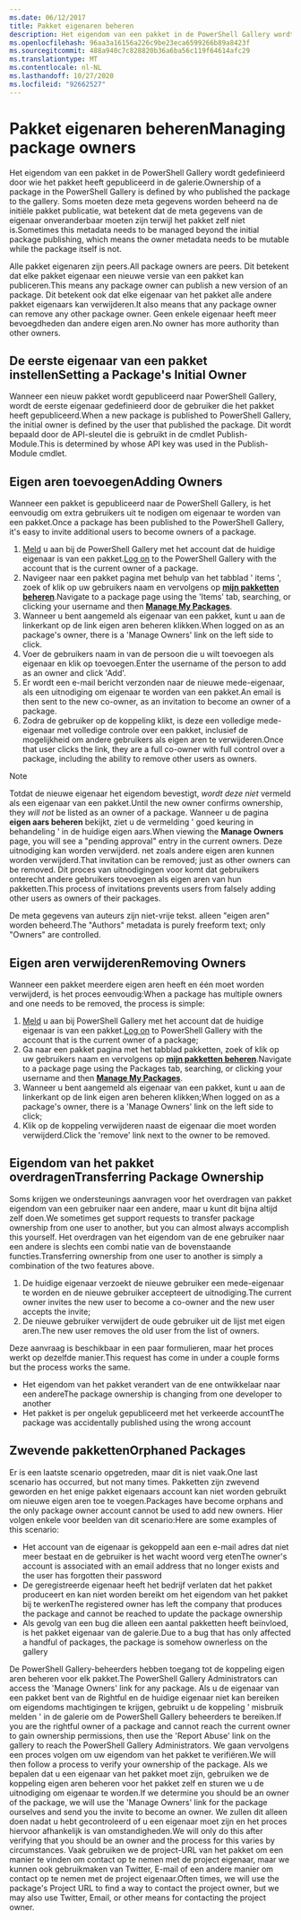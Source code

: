 ```yaml
---
ms.date: 06/12/2017
title: Pakket eigenaren beheren
description: Het eigendom van een pakket in de PowerShell Gallery wordt gedefinieerd door wie het pakket heeft gepubliceerd in de galerie.
ms.openlocfilehash: 96aa3a16156a226c9be23eca6599266b89a8423f
ms.sourcegitcommit: 488a940c7c828820b36a6ba56c119f64614afc29
ms.translationtype: MT
ms.contentlocale: nl-NL
ms.lasthandoff: 10/27/2020
ms.locfileid: "92662527"
---
```

# <a name="managing-package-owners"></a><span data-ttu-id="fe6f3-103">Pakket eigenaren beheren</span><span class="sxs-lookup"><span data-stu-id="fe6f3-103">Managing package owners</span></span>

<span data-ttu-id="fe6f3-104">Het eigendom van een pakket in de PowerShell Gallery wordt gedefinieerd door wie het pakket heeft gepubliceerd in de galerie.</span><span class="sxs-lookup"><span data-stu-id="fe6f3-104">Ownership of a package in the PowerShell Gallery is defined by who published the package to the gallery.</span></span> <span data-ttu-id="fe6f3-105">Soms moeten deze meta gegevens worden beheerd na de initiële pakket publicatie, wat betekent dat de meta gegevens van de eigenaar onveranderbaar moeten zijn terwijl het pakket zelf niet is.</span><span class="sxs-lookup"><span data-stu-id="fe6f3-105">Sometimes this metadata needs to be managed beyond the initial package publishing, which means the owner metadata needs to be mutable while the package itself is not.</span></span>

<span data-ttu-id="fe6f3-106">Alle pakket eigenaren zijn peers.</span><span class="sxs-lookup"><span data-stu-id="fe6f3-106">All package owners are peers.</span></span> <span data-ttu-id="fe6f3-107">Dit betekent dat elke pakket eigenaar een nieuwe versie van een pakket kan publiceren.</span><span class="sxs-lookup"><span data-stu-id="fe6f3-107">This means any package owner can publish a new version of an package.</span></span>
<span data-ttu-id="fe6f3-108">Dit betekent ook dat elke eigenaar van het pakket alle andere pakket eigenaars kan verwijderen.</span><span class="sxs-lookup"><span data-stu-id="fe6f3-108">It also means that any package owner can remove any other package owner.</span></span> <span data-ttu-id="fe6f3-109">Geen enkele eigenaar heeft meer bevoegdheden dan andere eigen aren.</span><span class="sxs-lookup"><span data-stu-id="fe6f3-109">No owner has more authority than other owners.</span></span>

## <a name="setting-a-packages-initial-owner"></a><span data-ttu-id="fe6f3-110">De eerste eigenaar van een pakket instellen</span><span class="sxs-lookup"><span data-stu-id="fe6f3-110">Setting a Package's Initial Owner</span></span>

<span data-ttu-id="fe6f3-111">Wanneer een nieuw pakket wordt gepubliceerd naar PowerShell Gallery, wordt de eerste eigenaar gedefinieerd door de gebruiker die het pakket heeft gepubliceerd.</span><span class="sxs-lookup"><span data-stu-id="fe6f3-111">When a new package is published to PowerShell Gallery, the initial owner is defined by the user that published the package.</span></span> <span data-ttu-id="fe6f3-112">Dit wordt bepaald door de API-sleutel die is gebruikt in de cmdlet Publish-Module.</span><span class="sxs-lookup"><span data-stu-id="fe6f3-112">This is determined by whose API key was used in the Publish-Module cmdlet.</span></span>

## <a name="adding-owners"></a><span data-ttu-id="fe6f3-113">Eigen aren toevoegen</span><span class="sxs-lookup"><span data-stu-id="fe6f3-113">Adding Owners</span></span>

<span data-ttu-id="fe6f3-114">Wanneer een pakket is gepubliceerd naar de PowerShell Gallery, is het eenvoudig om extra gebruikers uit te nodigen om eigenaar te worden van een pakket.</span><span class="sxs-lookup"><span data-stu-id="fe6f3-114">Once a package has been published to the PowerShell Gallery, it's easy to invite additional users to become owners of a package.</span></span>

1. <span data-ttu-id="fe6f3-115">[Meld](https://powershellgallery.com/users/account/LogOn) u aan bij de PowerShell Gallery met het account dat de huidige eigenaar is van een pakket.</span><span class="sxs-lookup"><span data-stu-id="fe6f3-115">[Log on](https://powershellgallery.com/users/account/LogOn) to the PowerShell Gallery with the account that is the current owner of a package.</span></span>
1. <span data-ttu-id="fe6f3-116">Navigeer naar een pakket pagina met behulp van het tabblad ' items ', zoek of klik op uw gebruikers naam en vervolgens op [**mijn pakketten beheren**](https://www.powershellgallery.com/account/Packages).</span><span class="sxs-lookup"><span data-stu-id="fe6f3-116">Navigate to a package page using the 'Items' tab, searching, or clicking your username and then [**Manage My Packages**](https://www.powershellgallery.com/account/Packages).</span></span>
1. <span data-ttu-id="fe6f3-117">Wanneer u bent aangemeld als eigenaar van een pakket, kunt u aan de linkerkant op de link eigen aren beheren klikken.</span><span class="sxs-lookup"><span data-stu-id="fe6f3-117">When logged on as an package's owner, there is a 'Manage Owners' link on the left side to click.</span></span>
1. <span data-ttu-id="fe6f3-118">Voer de gebruikers naam in van de persoon die u wilt toevoegen als eigenaar en klik op toevoegen.</span><span class="sxs-lookup"><span data-stu-id="fe6f3-118">Enter the username of the person to add as an owner and click 'Add'.</span></span>
1. <span data-ttu-id="fe6f3-119">Er wordt een e-mail bericht verzonden naar de nieuwe mede-eigenaar, als een uitnodiging om eigenaar te worden van een pakket.</span><span class="sxs-lookup"><span data-stu-id="fe6f3-119">An email is then sent to the new co-owner, as an invitation to become an owner of a package.</span></span>
1. <span data-ttu-id="fe6f3-120">Zodra de gebruiker op de koppeling klikt, is deze een volledige mede-eigenaar met volledige controle over een pakket, inclusief de mogelijkheid om andere gebruikers als eigen aren te verwijderen.</span><span class="sxs-lookup"><span data-stu-id="fe6f3-120">Once that user clicks the link, they are a full co-owner with full control over a package, including the ability to remove other users as owners.</span></span>

> [!NOTE]
> <span data-ttu-id="fe6f3-121">Totdat de nieuwe eigenaar het eigendom bevestigt, *wordt deze niet* vermeld als een eigenaar van een pakket.</span><span class="sxs-lookup"><span data-stu-id="fe6f3-121">Until the new owner confirms ownership, they *will not* be listed as an owner of a package.</span></span> <span data-ttu-id="fe6f3-122">Wanneer u de pagina **eigen aars beheren** bekijkt, ziet u de vermelding ' goed keuring in behandeling ' in de huidige eigen aars.</span><span class="sxs-lookup"><span data-stu-id="fe6f3-122">When viewing the **Manage Owners** page, you will see a "pending approval" entry in the current owners.</span></span>
> <span data-ttu-id="fe6f3-123">Deze uitnodiging kan worden verwijderd. net zoals andere eigen aren kunnen worden verwijderd.</span><span class="sxs-lookup"><span data-stu-id="fe6f3-123">That invitation can be removed; just as other owners can be removed.</span></span> <span data-ttu-id="fe6f3-124">Dit proces van uitnodigingen voor komt dat gebruikers onterecht andere gebruikers toevoegen als eigen aren van hun pakketten.</span><span class="sxs-lookup"><span data-stu-id="fe6f3-124">This process of invitations prevents users from falsely adding other users as owners of their packages.</span></span>

<span data-ttu-id="fe6f3-125">De meta gegevens van auteurs zijn niet-vrije tekst. alleen "eigen aren" worden beheerd.</span><span class="sxs-lookup"><span data-stu-id="fe6f3-125">The "Authors" metadata is purely freeform text; only "Owners" are controlled.</span></span>

## <a name="removing-owners"></a><span data-ttu-id="fe6f3-126">Eigen aren verwijderen</span><span class="sxs-lookup"><span data-stu-id="fe6f3-126">Removing Owners</span></span>

<span data-ttu-id="fe6f3-127">Wanneer een pakket meerdere eigen aren heeft en één moet worden verwijderd, is het proces eenvoudig:</span><span class="sxs-lookup"><span data-stu-id="fe6f3-127">When a package has multiple owners and one needs to be removed, the process is simple:</span></span>

1. <span data-ttu-id="fe6f3-128">[Meld](https://powershellgallery.com/users/account/LogOn) u aan bij PowerShell Gallery met het account dat de huidige eigenaar is van een pakket.</span><span class="sxs-lookup"><span data-stu-id="fe6f3-128">[Log on](https://powershellgallery.com/users/account/LogOn) to PowerShell Gallery with the account that is the current owner of a package;</span></span>
1. <span data-ttu-id="fe6f3-129">Ga naar een pakket pagina met het tabblad pakketten, zoek of klik op uw gebruikers naam en vervolgens op [**mijn pakketten beheren**](https://www.powershellgallery.com/account/Packages).</span><span class="sxs-lookup"><span data-stu-id="fe6f3-129">Navigate to a package page using the Packages tab, searching, or clicking your username and then [**Manage My Packages**](https://www.powershellgallery.com/account/Packages).</span></span>
1. <span data-ttu-id="fe6f3-130">Wanneer u bent aangemeld als eigenaar van een pakket, kunt u aan de linkerkant op de link eigen aren beheren klikken;</span><span class="sxs-lookup"><span data-stu-id="fe6f3-130">When logged on as a package's owner, there is a 'Manage Owners' link on the left side to click;</span></span>
1. <span data-ttu-id="fe6f3-131">Klik op de koppeling verwijderen naast de eigenaar die moet worden verwijderd.</span><span class="sxs-lookup"><span data-stu-id="fe6f3-131">Click the 'remove' link next to the owner to be removed.</span></span>

## <a name="transferring-package-ownership"></a><span data-ttu-id="fe6f3-132">Eigendom van het pakket overdragen</span><span class="sxs-lookup"><span data-stu-id="fe6f3-132">Transferring Package Ownership</span></span>

<span data-ttu-id="fe6f3-133">Soms krijgen we ondersteunings aanvragen voor het overdragen van pakket eigendom van een gebruiker naar een andere, maar u kunt dit bijna altijd zelf doen.</span><span class="sxs-lookup"><span data-stu-id="fe6f3-133">We sometimes get support requests to transfer package ownership from one user to another, but you can almost always accomplish this yourself.</span></span> <span data-ttu-id="fe6f3-134">Het overdragen van het eigendom van de ene gebruiker naar een andere is slechts een combi natie van de bovenstaande functies.</span><span class="sxs-lookup"><span data-stu-id="fe6f3-134">Transferring ownership from one user to another is simply a combination of the two features above.</span></span>

1. <span data-ttu-id="fe6f3-135">De huidige eigenaar verzoekt de nieuwe gebruiker een mede-eigenaar te worden en de nieuwe gebruiker accepteert de uitnodiging.</span><span class="sxs-lookup"><span data-stu-id="fe6f3-135">The current owner invites the new user to become a co-owner and the new user accepts the invite;</span></span>
1. <span data-ttu-id="fe6f3-136">De nieuwe gebruiker verwijdert de oude gebruiker uit de lijst met eigen aren.</span><span class="sxs-lookup"><span data-stu-id="fe6f3-136">The new user removes the old user from the list of owners.</span></span>

<span data-ttu-id="fe6f3-137">Deze aanvraag is beschikbaar in een paar formulieren, maar het proces werkt op dezelfde manier.</span><span class="sxs-lookup"><span data-stu-id="fe6f3-137">This request has come in under a couple forms but the process works the same.</span></span>

- <span data-ttu-id="fe6f3-138">Het eigendom van het pakket verandert van de ene ontwikkelaar naar een andere</span><span class="sxs-lookup"><span data-stu-id="fe6f3-138">The package ownership is changing from one developer to another</span></span>
- <span data-ttu-id="fe6f3-139">Het pakket is per ongeluk gepubliceerd met het verkeerde account</span><span class="sxs-lookup"><span data-stu-id="fe6f3-139">The package was accidentally published using the wrong account</span></span>

## <a name="orphaned-packages"></a><span data-ttu-id="fe6f3-140">Zwevende pakketten</span><span class="sxs-lookup"><span data-stu-id="fe6f3-140">Orphaned Packages</span></span>

<span data-ttu-id="fe6f3-141">Er is een laatste scenario opgetreden, maar dit is niet vaak.</span><span class="sxs-lookup"><span data-stu-id="fe6f3-141">One last scenario has occurred, but not many times.</span></span> <span data-ttu-id="fe6f3-142">Pakketten zijn zwevend geworden en het enige pakket eigenaars account kan niet worden gebruikt om nieuwe eigen aren toe te voegen.</span><span class="sxs-lookup"><span data-stu-id="fe6f3-142">Packages have become orphans and the only package owner account cannot be used to add new owners.</span></span> <span data-ttu-id="fe6f3-143">Hier volgen enkele voor beelden van dit scenario:</span><span class="sxs-lookup"><span data-stu-id="fe6f3-143">Here are some examples of this scenario:</span></span>

- <span data-ttu-id="fe6f3-144">Het account van de eigenaar is gekoppeld aan een e-mail adres dat niet meer bestaat en de gebruiker is het wacht woord verg eten</span><span class="sxs-lookup"><span data-stu-id="fe6f3-144">The owner's account is associated with an email address that no longer exists and the user has forgotten their password</span></span>
- <span data-ttu-id="fe6f3-145">De geregistreerde eigenaar heeft het bedrijf verlaten dat het pakket produceert en kan niet worden bereikt om het eigendom van het pakket bij te werken</span><span class="sxs-lookup"><span data-stu-id="fe6f3-145">The registered owner has left the company that produces the package and cannot be reached to update the package ownership</span></span>
- <span data-ttu-id="fe6f3-146">Als gevolg van een bug die alleen een aantal pakketten heeft beïnvloed, is het pakket eigenaar van de galerie.</span><span class="sxs-lookup"><span data-stu-id="fe6f3-146">Due to a bug that has only affected a handful of packages, the package is somehow ownerless on the gallery</span></span>

<span data-ttu-id="fe6f3-147">De PowerShell Gallery-beheerders hebben toegang tot de koppeling eigen aren beheren voor elk pakket.</span><span class="sxs-lookup"><span data-stu-id="fe6f3-147">The PowerShell Gallery Administrators can access the 'Manage Owners' link for any package.</span></span> <span data-ttu-id="fe6f3-148">Als u de eigenaar van een pakket bent van de Rightful en de huidige eigenaar niet kan bereiken om eigendoms machtigingen te krijgen, gebruikt u de koppeling ' misbruik melden ' in de galerie om de PowerShell Gallery beheerders te bereiken.</span><span class="sxs-lookup"><span data-stu-id="fe6f3-148">If you are the rightful owner of a package and cannot reach the current owner to gain ownership permissions, then use the 'Report Abuse' link on the gallery to reach the PowerShell Gallery Administrators.</span></span> <span data-ttu-id="fe6f3-149">We gaan vervolgens een proces volgen om uw eigendom van het pakket te verifiëren.</span><span class="sxs-lookup"><span data-stu-id="fe6f3-149">We will then follow a process to verify your ownership of the package.</span></span> <span data-ttu-id="fe6f3-150">Als we bepalen dat u een eigenaar van het pakket moet zijn, gebruiken we de koppeling eigen aren beheren voor het pakket zelf en sturen we u de uitnodiging om eigenaar te worden.</span><span class="sxs-lookup"><span data-stu-id="fe6f3-150">If we determine you should be an owner of the package, we will use the 'Manage Owners' link for the package ourselves and send you the invite to become an owner.</span></span> <span data-ttu-id="fe6f3-151">We zullen dit alleen doen nadat u hebt gecontroleerd of u een eigenaar moet zijn en het proces hiervoor afhankelijk is van omstandigheden.</span><span class="sxs-lookup"><span data-stu-id="fe6f3-151">We will only do this after verifying that you should be an owner and the process for this varies by circumstances.</span></span> <span data-ttu-id="fe6f3-152">Vaak gebruiken we de project-URL van het pakket om een manier te vinden om contact op te nemen met de project eigenaar, maar we kunnen ook gebruikmaken van Twitter, E-mail of een andere manier om contact op te nemen met de project eigenaar.</span><span class="sxs-lookup"><span data-stu-id="fe6f3-152">Often times, we will use the package's Project URL to find a way to contact the project owner, but we may also use Twitter, Email, or other means for contacting the project owner.</span></span>
